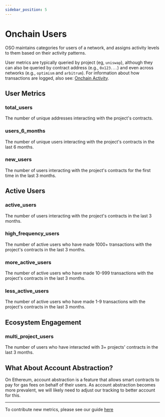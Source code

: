 ```yaml
---
sidebar_position: 5
---
```


# Onchain Users

OSO maintains categories for users of a network, and assigns activity levels to them based on their activity patterns.

User metrics are typically queried by project (eg, `uniswap`), although they can also be queried by contract address (e.g., `0x123...`) and even across networks (e.g., `optimism` and `arbitrum`). For information about how transactions are logged, also see: [Onchain Activity](./onchain_activity).

## User Metrics

### total_users

The number of unique addresses interacting with the project's contracts.

### users_6_months

The number of unique users interacting with the project's contracts in the last 6 months.

### new_users

The number of users interacting with the project's contracts for the first time in the last 3 months.

## Active Users

### active_users

The number of users interacting with the project's contracts in the last 3 months.

### high_frequency_users

The number of active users who have made 1000+ transactions with the project's contracts in the last 3 months.

### more_active_users

The number of active users who have made 10-999 transactions with the project's contracts in the last 3 months.

### less_active_users

The number of active users who have made 1-9 transactions with the project's contracts in the last 3 months.

## Ecosystem Engagement

### multi_project_users

The number of users who have interacted with 3+ projects' contracts in the last 3 months.

## What About Account Abstraction?

On Ethereum, account abstraction is a feature that allows smart contracts to pay for gas fees on behalf of their users. As account abstraction becomes more prevalent, we will likely need to adjust our tracking to better account for this.

---

To contribute new metrics, please see our guide [here](../../contribute/transform/create-impact-metrics)
